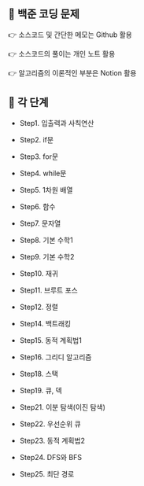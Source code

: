 ## 📘 백준 코딩 문제



 👉 소스코드 및 간단한 메모는 Github 활용

 👉 소스코드의 풀이는 개인 노트 활용

 👉 알고리즘의 이론적인 부분은 Notion 활용


## 📖 각 단계

* Step1. 입출력과 사칙연산

* Step2. if문

* Step3. for문

* Step4. while문

* Step5. 1차원 배열

* Step6. 함수

* Step7. 문자열

* Step8. 기본 수학1

* Step9. 기본 수학2

* Step10. 재귀

* Step11. 브루트 포스

* Step12. 정렬

* Step14. 백트래킹

* Step15. 동적 계획법1

* Step16. 그리디 알고리즘

* Step18. 스택

* Step19. 큐, 덱

* Step21. 이분 탐색(이진 탐색)

* Step22. 우선순위 큐

* Step23. 동적 계획법2

* Step24. DFS와 BFS

* Step25. 최단 경로